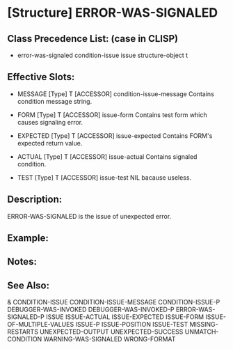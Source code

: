 # [Structure] ERROR-WAS-SIGNALED

## Class Precedence List: (case in CLISP)

* error-was-signaled condition-issue issue structure-object t

## Effective Slots:

* MESSAGE [Type] T
[ACCESSOR] condition-issue-message
Contains condition message string.

* FORM [Type] T
[ACCESSOR] issue-form
Contains test form which causes signaling error.

* EXPECTED [Type] T
[ACCESSOR] issue-expected
Contains FORM's expected return value.

* ACTUAL [Type] T
[ACCESSOR] issue-actual
Contains signaled condition.

* TEST [Type] T
[ACCESSOR] issue-test
NIL bacause useless.

## Description:
ERROR-WAS-SIGNALED is the issue of unexpected error.

## Example:

## Notes:

## See Also:

&
CONDITION-ISSUE
CONDITION-ISSUE-MESSAGE
CONDITION-ISSUE-P
DEBUGGER-WAS-INVOKED
DEBUGGER-WAS-INVOKED-P
ERROR-WAS-SIGNALED-P
ISSUE
ISSUE-ACTUAL
ISSUE-EXPECTED
ISSUE-FORM
ISSUE-OF-MULTIPLE-VALUES
ISSUE-P
ISSUE-POSITION
ISSUE-TEST
MISSING-RESTARTS
UNEXPECTED-OUTPUT
UNEXPECTED-SUCCESS
UNMATCH-CONDITION
WARNING-WAS-SIGNALED
WRONG-FORMAT

